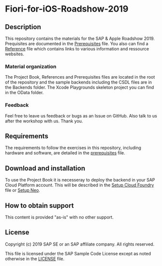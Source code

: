 # Fiori-for-iOS-Roadshow-2019

## Description

This repository contains the materials for the SAP & Apple Roadshow 2019. Prequisites are documented in the [Prerequisites](prerequisites.md) file. You also can find a [Reference](References.md) file which contains links to various information and ressource websites.

### Material organization

The Project Book, References and Prerequisites files are located in the root of the repository and the sample backends including the CSDL files are in the Backends folder. The Xcode Playgrounds skeleton project you can find in the OData folder.

### Feedback

Feel free to leave us feedback or bugs as an Issue on GitHub. Also talk to us after the workshop with us. Thank you.


## Requirements

The requirements to follow the exercises in this repository, including hardware and software, are detailed in the [prerequisites](prerequisites.md) file.


## Download and installation

To use the Project Book it is necesseray to deploy the backend in your SAP Cloud Platform account. This will be described in the [Setup Cloud Foundry](https://github.wdf.sap.corp/d061070/Project-Book/blob/master/Backends/Setup%20Cloud%20Foundry.md) file or [Setup Neo](https://github.wdf.sap.corp/d061070/Project-Book/blob/master/Backends/Setup%20Neo.md).


## How to obtain support

This content is provided "as-is" with no other support.


## License

Copyright (c) 2019 SAP SE or an SAP affiliate company. All rights reserved.

This file is licensed under the SAP Sample Code License except as noted otherwise in the [LICENSE](LICENSE) file.


